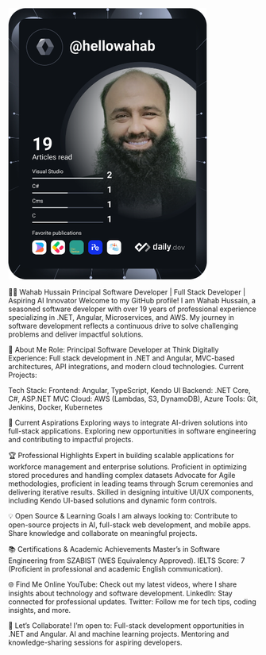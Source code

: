 <a href="https://app.daily.dev/hellowahab"><img src="https://github.com/hellowahab/hellowahab/blob/main/devcard.svg" width="400" alt="Wahab Hussain's Dev Card"/></a>

👨‍💻 Wahab Hussain
Principal Software Developer | Full Stack Developer | Aspiring AI Innovator
Welcome to my GitHub profile! I am Wahab Hussain, a seasoned software developer with over 19 years of professional experience specializing in .NET, Angular, Microservices, and AWS. 
My journey in software development reflects a continuous drive to solve challenging problems and deliver impactful solutions.

🌟 About Me
Role: Principal Software Developer at Think Digitally
Experience: Full stack development in .NET and Angular, MVC-based architectures, API integrations, and modern cloud technologies.
Current Projects:

Tech Stack:
Frontend: Angular, TypeScript, Kendo UI
Backend: .NET Core, C#, ASP.NET MVC
Cloud: AWS (Lambdas, S3, DynamoDB), Azure
Tools: Git, Jenkins, Docker, Kubernetes

🚀 Current Aspirations
Exploring ways to integrate AI-driven solutions into full-stack applications.
Exploring new opportunities in software engineering and contributing to impactful projects.

🏆 Professional Highlights
Expert in building scalable applications for workforce management and enterprise solutions.
Proficient in optimizing stored procedures and handling complex datasets
Advocate for Agile methodologies, proficient in leading teams through Scrum ceremonies and delivering iterative results.
Skilled in designing intuitive UI/UX components, including Kendo UI-based solutions and dynamic form controls.

💡 Open Source & Learning Goals
I am always looking to:
Contribute to open-source projects in AI, full-stack web development, and mobile apps.
Share knowledge and collaborate on meaningful projects.

📚 Certifications & Academic Achievements
Master’s in Software Engineering from SZABIST (WES Equivalency Approved).
IELTS Score: 7 (Proficient in professional and academic English communication).

🌐 Find Me Online
YouTube: Check out my latest videos, where I share insights about technology and software development.
LinkedIn: Stay connected for professional updates.
Twitter: Follow me for tech tips, coding insights, and more.

🤝 Let’s Collaborate!
I’m open to:
Full-stack development opportunities in .NET and Angular.
AI and machine learning projects.
Mentoring and knowledge-sharing sessions for aspiring developers.
